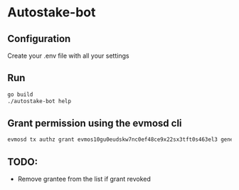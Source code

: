 # Autostake-bot

## Configuration

Create your .env file with all your settings

## Run

```sh
go build
./autostake-bot help
```

## Grant permission using the evmosd cli

```sh
evmosd tx authz grant evmos10gu0eudskw7nc0ef48ce9x22sx3tft0s463el3 generic --msg-type /cosmos.staking.v1beta1.MsgDelegate --chain-id evmos_9000-1 --node http://localhost:26657 --from mykey --keyring-backend test --gas auto --gas-prices 25000000000.0000aevmos --gas-adjustment 1.5
```

## TODO:

- Remove grantee from the list if grant revoked
